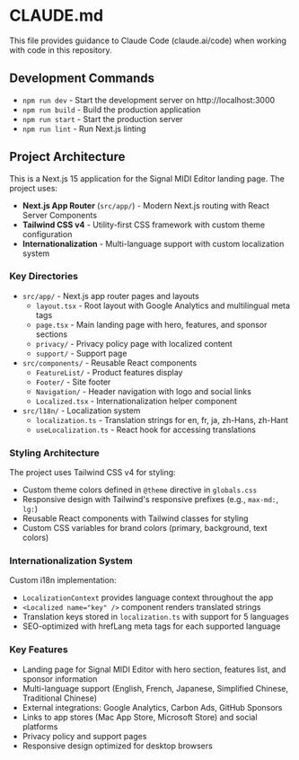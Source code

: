 # CLAUDE.md

This file provides guidance to Claude Code (claude.ai/code) when working with code in this repository.

## Development Commands

- `npm run dev` - Start the development server on http://localhost:3000
- `npm run build` - Build the production application
- `npm run start` - Start the production server
- `npm run lint` - Run Next.js linting

## Project Architecture

This is a Next.js 15 application for the Signal MIDI Editor landing page. The project uses:

- **Next.js App Router** (`src/app/`) - Modern Next.js routing with React Server Components
- **Tailwind CSS v4** - Utility-first CSS framework with custom theme configuration
- **Internationalization** - Multi-language support with custom localization system

### Key Directories

- `src/app/` - Next.js app router pages and layouts
  - `layout.tsx` - Root layout with Google Analytics and multilingual meta tags
  - `page.tsx` - Main landing page with hero, features, and sponsor sections
  - `privacy/` - Privacy policy page with localized content
  - `support/` - Support page
- `src/components/` - Reusable React components
  - `FeatureList/` - Product features display
  - `Footer/` - Site footer
  - `Navigation/` - Header navigation with logo and social links
  - `Localized.tsx` - Internationalization helper component
- `src/l18n/` - Localization system
  - `localization.ts` - Translation strings for en, fr, ja, zh-Hans, zh-Hant
  - `useLocalization.ts` - React hook for accessing translations

### Styling Architecture

The project uses Tailwind CSS v4 for styling:
- Custom theme colors defined in `@theme` directive in `globals.css`
- Responsive design with Tailwind's responsive prefixes (e.g., `max-md:`, `lg:`)
- Reusable React components with Tailwind classes for styling
- Custom CSS variables for brand colors (primary, background, text colors)

### Internationalization System

Custom i18n implementation:
- `LocalizationContext` provides language context throughout the app
- `<Localized name="key" />` component renders translated strings
- Translation keys stored in `localization.ts` with support for 5 languages
- SEO-optimized with hrefLang meta tags for each supported language

### Key Features

- Landing page for Signal MIDI Editor with hero section, features list, and sponsor information
- Multi-language support (English, French, Japanese, Simplified Chinese, Traditional Chinese)
- External integrations: Google Analytics, Carbon Ads, GitHub Sponsors
- Links to app stores (Mac App Store, Microsoft Store) and social platforms
- Privacy policy and support pages
- Responsive design optimized for desktop browsers